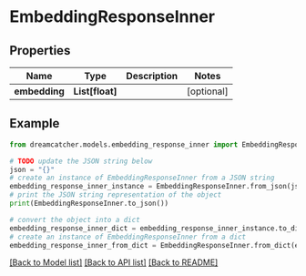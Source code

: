 # EmbeddingResponseInner


## Properties

Name | Type | Description | Notes
------------ | ------------- | ------------- | -------------
**embedding** | **List[float]** |  | [optional] 

## Example

```python
from dreamcatcher.models.embedding_response_inner import EmbeddingResponseInner

# TODO update the JSON string below
json = "{}"
# create an instance of EmbeddingResponseInner from a JSON string
embedding_response_inner_instance = EmbeddingResponseInner.from_json(json)
# print the JSON string representation of the object
print(EmbeddingResponseInner.to_json())

# convert the object into a dict
embedding_response_inner_dict = embedding_response_inner_instance.to_dict()
# create an instance of EmbeddingResponseInner from a dict
embedding_response_inner_from_dict = EmbeddingResponseInner.from_dict(embedding_response_inner_dict)
```
[[Back to Model list]](../README.md#documentation-for-models) [[Back to API list]](../README.md#documentation-for-api-endpoints) [[Back to README]](../README.md)


